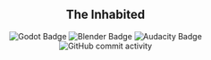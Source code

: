 <h2 align="center">The Inhabited</h2>

<p align="center">
  <img src="https://img.shields.io/badge/Godot%20-v4.3-blue?style=flat-square&logo=Godot%20Engine" alt="Godot Badge" />
  <img src="https://img.shields.io/badge/Blender-vLTS-orange?style=flat-square&logo=Blender" alt="Blender Badge" />
  <img src="https://img.shields.io/badge/Audacity-vLTS-yellow?style=flat-square&logo=Audacity" alt="Audacity Badge" />
  <img alt="GitHub commit activity" src="https://img.shields.io/github/commit-activity/t/Alekssandher/The-Gandmas-House?style=flat-square&label=Commits&color=black-green">
